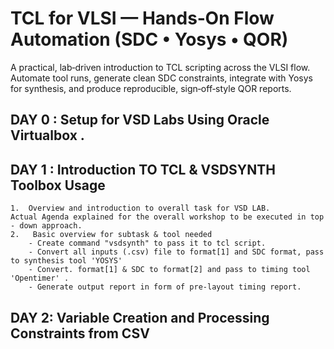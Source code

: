 # TCL for VLSI — Hands‑On Flow Automation (SDC • Yosys • QOR)
A practical, lab‑driven introduction to TCL scripting across the VLSI flow. Automate tool runs, generate clean SDC constraints, integrate with Yosys for synthesis, and produce reproducible, sign‑off‑style QOR reports. 

## DAY 0 : Setup for VSD Labs Using Oracle Virtualbox .
## DAY 1 : Introduction TO TCL & VSDSYNTH Toolbox Usage 
    1.  Overview and introduction to overall task for VSD LAB.
    Actual Agenda explained for the overall workshop to be executed in top - down approach.
    2.   Basic overview for subtask & tool needed 
        - Create command "vsdsynth" to pass it to tcl script. 
        - Convert all inputs (.csv) file to format[1] and SDC format, pass to synthesis tool 'YOSYS'
        - Convert. format[1] & SDC to format[2] and pass to timing tool 'Opentimer' .
        - Generate output report in form of pre-layout timing report. 

## DAY 2: Variable Creation and Processing Constraints from CSV
